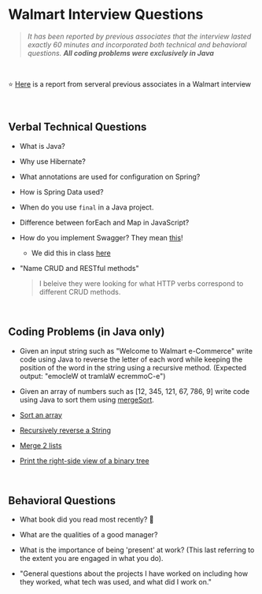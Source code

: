 # Walmart Interview Questions
> *It has been reported by previous associates that the interview lasted exactly 60 minutes and incorporated both technical and behavioral questions. **All coding problems were exclusively in Java***

<br>

 :star: [Here](https://docs.google.com/spreadsheets/d/1PVKgjH_LgKxR5LaUCgGqbdwwWAUQtVqUjNMQa9TKyCc/edit?usp=sharing) is a report from serveral previous associates in a Walmart interview

<br>

## Verbal Technical Questions

- What is Java?

- Why use Hibernate?

- What annotations are used for configuration on Spring?

- How is Spring Data used?

- When do you use `final` in a Java project.

- Difference between forEach and Map in JavaScript?

- How do you implement Swagger? They mean [this](https://swagger.io/)!
  - We did this in class [here](https://github.com/211129-Enterprise/demos/blob/main/5-spring/CompleteAPI/src/main/java/com/revature/controller/RootController.java) 

- "Name CRUD and RESTful methods"
  > I beleive they were looking for what HTTP verbs correspond to different CRUD methods.

<br>

## Coding Problems (in Java only)

- Given an input string such as "Welcome to Walmart e-Commerce" write code using Java to reverse the letter of each word while keeping the position of the word in the string using a recursive method. (Expected output: "emocleW ot tramlaW ecremmoC-e")

- Given an array of numbers such as [12, 345, 121, 67, 786, 9] write code using Java to sort them using [mergeSort](https://www.geeksforgeeks.org/merge-sort/).

- [Sort an array](https://www.javatpoint.com/how-to-sort-an-array-in-java)

- [Recursively reverse a String](https://www.geeksforgeeks.org/reverse-a-string-using-recursion/)

- [Merge 2 lists](https://howtodoinjava.com/java/collections/arraylist/merge-arraylists/)

- [Print the right-side view of a binary tree](https://www.geeksforgeeks.org/print-right-view-binary-tree-2/)

<br>

## Behavioral Questions
- What book did you read most recently? 👀

- What are the qualities of a good manager? 

- What is the importance of being 'present' at work? (This last referring to the extent you are engaged in what you do).

- "General questions about the projects I have worked on including how they worked, what tech was used, and what did I work on."
